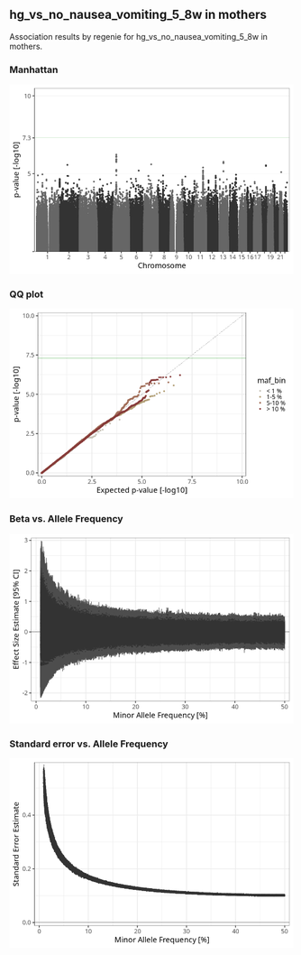 ## hg_vs_no_nausea_vomiting_5_8w in mothers
Association results by regenie for hg_vs_no_nausea_vomiting_5_8w in mothers.
### Manhattan
![](figures/pop_mothers_pheno_hg_vs_no_nausea_vomiting_5_8w_mh.png)
### QQ plot
![](figures/pop_mothers_pheno_hg_vs_no_nausea_vomiting_5_8w_qq.png)
### Beta vs. Allele Frequency
![](figures/pop_mothers_pheno_hg_vs_no_nausea_vomiting_5_8w_beta_af.png)
### Standard error vs. Allele Frequency
![](figures/pop_mothers_pheno_hg_vs_no_nausea_vomiting_5_8w_se_af.png)
